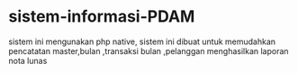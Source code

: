 # sistem-informasi-PDAM
sistem ini mengunakan php native, sistem ini dibuat untuk memudahkan pencatatan master,bulan ,transaksi bulan ,pelanggan menghasilkan laporan nota lunas
